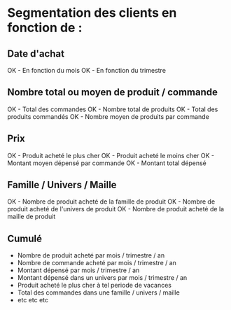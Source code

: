 # Segmentation des clients en fonction de :

## Date d'achat 
OK - En fonction du mois
OK - En fonction du trimestre

## Nombre total ou moyen de produit / commande
OK - Total des commandes
OK - Nombre total de produits
OK - Total des produits commandés
OK - Nombre moyen de produits par commande

## Prix 
OK - Produit acheté le plus cher
OK - Produit acheté le moins cher
OK - Montant moyen dépensé par commande
OK - Montant total dépensé

## Famille / Univers / Maille
OK - Nombre de produit acheté de la famille de produit
OK - Nombre de produit acheté de l'univers de produit
OK - Nombre de produit acheté de la maille de produit

## Cumulé
- Nombre de produit acheté par mois / trimestre / an
- Nombre de commande acheté par mois / trimestre / an
- Montant dépensé par mois / trimestre / an
- Montant dépensé dans un univers par mois / trimestre / an
- Produit acheté le plus cher à tel periode de vacances
- Total des commandes dans une famille / univers / maille
- etc etc etc